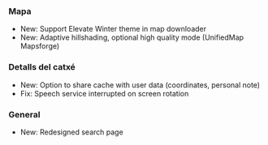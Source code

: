 ### Mapa
- New: Support Elevate Winter theme in map downloader
- New: Adaptive hillshading, optional high quality mode (UnifiedMap Mapsforge)

### Detalls del catxé
- New: Option to share cache with user data (coordinates, personal note)
- Fix: Speech service interrupted on screen rotation

### General
- New: Redesigned search page
